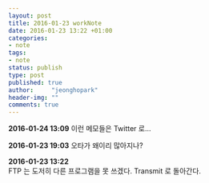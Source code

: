 ```yaml
---
layout: post
title: 2016-01-23 workNote
date: 2016-01-23 13:22 +01:00
categories:
- note
tags:
- note
status: publish
type: post
published: true
author:     "jeonghopark"
header-img: ""
comments: true
---
```

**2016-01-24 13:09**
이런 메모들은 Twitter 로...

**2016-01-23 19:03**
오타가 왜이리 많아지나?

**2016-01-23 13:22**  
FTP 는 도저히 다른 프로그램을 못 쓰겠다. Transmit 로 돌아간다.
